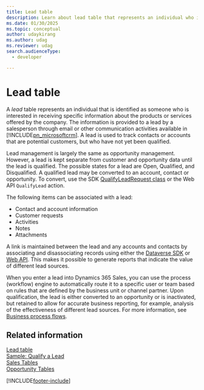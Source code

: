 ```yaml
---
title: Lead table
description: Learn about lead table that represents an individual who is interested in receiving specific information about products or services offered by the company.
ms.date: 01/30/2025
ms.topic: conceptual
author: udaykirang
ms.author: udag
ms.reviewer: udag
search.audienceType: 
  - developer

---
```

# Lead table

A *lead* table represents an individual that is identified as someone who is interested in receiving specific information about the products or services offered by the company. The information is provided to a lead by a salesperson through email or other communication activities available in [!INCLUDE[pn_microsoftcrm](../../includes/pn-microsoftcrm.md)]. A lead is used to track contacts or accounts that are potential customers, but who have not yet been qualified.  
  
 Lead management is largely the same as opportunity management. However, a lead is kept separate from customer and opportunity data until the lead is qualified. The possible states for a lead are Open, Qualified, and Disqualified. A qualified lead may be converted to an account, contact or opportunity. To convert, use the SDK [QualifyLeadRequest class](xref:Microsoft.Crm.Sdk.Messages.QualifyLeadRequest) or the Web API `QualifyLead` action.  
  
 The following items can be associated with a lead:  
  
- Contact and account information  
- Customer requests  
- Activities  
- Notes  
- Attachments  
  
A link is maintained between the lead and any accounts and contacts by associating and disassociating records using either the [Dataverse SDK](/power-apps/developer/data-platform/org-service/entity-operations-associate-disassociate) or [Web API](/power-apps/developer/data-platform/webapi/associate-disassociate-entities-using-web-api). This makes it possible to generate reports that indicate the value of different lead sources.  
  
When you enter a lead into Dynamics 365 Sales, you can use the process (workflow) engine to automatically route it to a specific user or team based on rules that are defined by the business unit or channel partner. Upon qualification, the lead is either converted to an opportunity or is inactivated, but retained to allow for accurate business reporting, for example, analysis of the effectiveness of different lead sources. For more information, see [Business process flows](/power-automate/business-process-flows-overview).  
  
## Related information

 [Lead table](../../developer/reference/entities/lead.md)   
 [Sample: Qualify a Lead](sample-qualify-lead.md)   
 [Sales Tables](sales-entities-lead-opportunity-competitor-quote-order-invoice.md)   
 [Opportunity Tables](opportunity-entities.md)


[!INCLUDE[footer-include](../../includes/footer-banner.md)]
